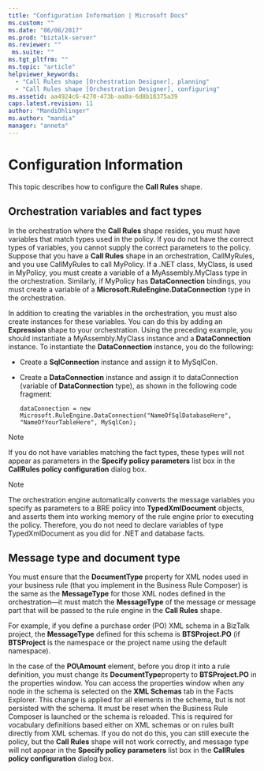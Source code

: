 ```yaml
---
title: "Configuration Information | Microsoft Docs"
ms.custom: ""
ms.date: "06/08/2017"
ms.prod: "biztalk-server"
ms.reviewer: ""
 ms.suite: ""
ms.tgt_pltfrm: ""
ms.topic: "article"
helpviewer_keywords: 
  - "Call Rules shape [Orchestration Designer], planning"
  - "Call Rules shape [Orchestration Designer], configuring"
ms.assetid: aa4924c6-4270-473b-aa0a-6d8b18375a39
caps.latest.revision: 11
author: "MandiOhlinger"
ms.author: "mandia"
manager: "anneta"
---
```

# Configuration Information
This topic describes how to configure the **Call Rules** shape.  
  
## Orchestration variables and fact types  
 In the orchestration where the **Call Rules** shape resides, you must have variables that match types used in the policy. If you do not have the correct types of variables, you cannot supply the correct parameters to the policy. Suppose that you have a **Call Rules** shape in an orchestration, CallMyRules, and you use CallMyRules to call MyPolicy. If a .NET class, MyClass, is used in MyPolicy, you must create a variable of a MyAssembly.MyClass type in the orchestration. Similarly, if MyPolicy has **DataConnection** bindings, you must create a variable of a **Microsoft.RuleEngine.DataConnection** type in the orchestration.  
  
 In addition to creating the variables in the orchestration, you must also create instances for these variables. You can do this by adding an **Expression** shape to your orchestration. Using the preceding example, you should instantiate a MyAssembly.MyClass instance and a **DataConnection** instance. To instantiate the **DataConnection** instance, you do the following:  
  
-   Create a **SqlConnection** instance and assign it to MySqlCon.  
  
-   Create a **DataConnection** instance and assign it to dataConnection (variable of **DataConnection** type), as shown in the following code fragment:  
  
    ```  
    dataConnection = new Microsoft.RuleEngine.DataConnection("NameOfSqlDatabaseHere", "NameOfYourTableHere", MySqlCon);  
    ```  
  
> [!NOTE]
>  If you do not have variables matching the fact types, these types will not appear as parameters in the **Specify policy parameters** list box in the **CallRules policy configuration** dialog box.  
  
> [!NOTE]
>  The orchestration engine automatically converts the message variables you specify as parameters to a BRE policy into **TypedXmlDocument** objects, and asserts them into working memory of the rule engine prior to executing the policy. Therefore, you do not need to declare variables of type TypedXmlDocument as you did for .NET and database facts.  
  
## Message type and document type  
 You must ensure that the **DocumentType** property for XML nodes used in your business rule (that you implement in the Business Rule Composer) is the same as the **MessageType** for those XML nodes defined in the orchestration—it must match the **MessageType** of the message or message part that will be passed to the rule engine in the **Call Rules** shape.  
  
 For example, if you define a purchase order (PO) XML schema in a BizTalk project, the **MessageType** defined for this schema is **BTSProject.PO** (if **BTSProject** is the namespace or the project name using the default namespace).  
  
 In the case of the **PO\Amount** element, before you drop it into a rule definition, you must change its **DocumentType**property to **BTSProject.PO** in the properties window. You can access the properties window when any node in the schema is selected on the **XML Schemas** tab in the Facts Explorer. This change is applied for all elements in the schema, but is not persisted with the schema. It must be reset when the Business Rule Composer is launched or the schema is reloaded. This is required for vocabulary definitions based either on XML schemas or on rules built directly from XML schemas. If you do not do this, you can still execute the policy, but the **Call Rules** shape will not work correctly, and message type will not appear in the **Specify policy parameters** list box in the **CallRules policy configuration** dialog box.